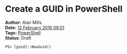 Create a GUID in PowerShell
===========================
**Author:** Alan Mills  
**Date:** [12 February 2016 09:51](/blog/history/2016-02.md)  
**Tags:** [PowerShell](/blog/categories/powershell.md)  
**Status**: Draft

``` PS
PS> [guid]::NewGuid()
```
